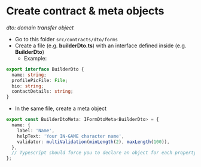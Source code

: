 # Create contract & meta objects

_dto: domain transfer object_

- Go to this folder `src/contracts/dto/forms`
- Create a file (e.g. **builderDto.ts**) with an interface defined inside (e.g. **BuilderDto**)
  - Example:

```ts
export interface BuilderDto {
  name: string;
  profilePicFile: File;
  bio: string;
  contactDetails: string;
}
```

- In the same file, create a meta object

```ts
export const BuilderDtoMeta: IFormDtoMeta<BuilderDto> = {
  name: {
    label: 'Name',
    helpText: 'Your IN-GAME character name',
    validator: multiValidation(minLength(2), maxLength(100)),
  },
  // Typescript should force you to declare an object for each property in the dto.
};
```
